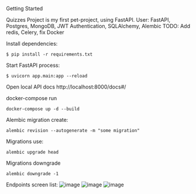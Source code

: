 Getting Started

Quizzes Project is my first pet-project, using FastAPI.
User: FastAPI, Postgres, MongoDB, JWT Authentication, SQLAlchemy, Alembic
TODO: Add redis, Celery, fix Docker 

Install dependencies:

    $ pip install -r requirements.txt

Start FastAPI process:

    $ uvicorn app.main:app --reload    

Open local API docs http://localhost:8000/docs#/

docker-compose run 

    docker-compose up -d --build

Alembic migration create:

    alembic revision --autogenerate -m "some migration"

Migrations use: 
    
    alembic upgrade head

Migrations downgrade
    
    alembic downgrade -1

Endpoints screen list:
![image](https://github.com/user-attachments/assets/88bfe3b4-6365-416f-aaff-c59d928af84b)
![image](https://github.com/user-attachments/assets/dcf0070e-c733-476f-b270-4c884899a1f4)
![image](https://github.com/user-attachments/assets/7f6959f2-953a-4709-970b-d7e79fed32bc)



